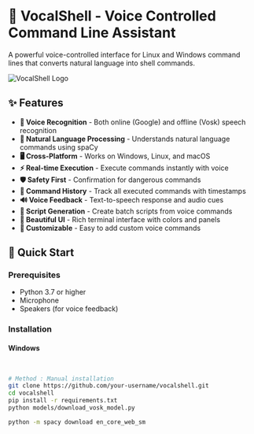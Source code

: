 # 🎤 VocalShell - Voice Controlled Command Line Assistant

A powerful voice-controlled interface for Linux and Windows command lines that converts natural language into shell commands.

![VocalShell Logo](assets/icons/microphone.png)

## ✨ Features

- **🎤 Voice Recognition** - Both online (Google) and offline (Vosk) speech recognition
- **🧠 Natural Language Processing** - Understands natural language commands using spaCy
- **🖥️ Cross-Platform** - Works on Windows, Linux, and macOS
- **⚡ Real-time Execution** - Execute commands instantly with voice
- **🛡️ Safety First** - Confirmation for dangerous commands
- **📜 Command History** - Track all executed commands with timestamps
- **🔊 Voice Feedback** - Text-to-speech response and audio cues
- **📝 Script Generation** - Create batch scripts from voice commands
- **🎨 Beautiful UI** - Rich terminal interface with colors and panels
- **🔧 Customizable** - Easy to add custom voice commands

## 🚀 Quick Start

### Prerequisites

- Python 3.7 or higher
- Microphone
- Speakers (for voice feedback)

### Installation

#### Windows
```bash


# Method : Manual installation
git clone https://github.com/your-username/vocalshell.git
cd vocalshell
pip install -r requirements.txt
python models/download_vosk_model.py

python -m spacy download en_core_web_sm
